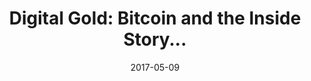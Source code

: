 ---
title: "Digital Gold: Bitcoin and the Inside Story..."
bookAuthor: "Nathaniel Popper"
layout: book
format: "audiobook"
recommended: "true"
date: "2017-05-09"
tag: book
projects: false
books: true
hidden: false
category: book
amazonLink: "http://amzn.to/2uPU9UG"
---